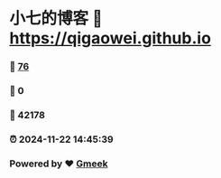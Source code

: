# 小七的博客 :link: https://qigaowei.github.io 
### :page_facing_up: [76](https://qigaowei.github.io/tag.html) 
### :speech_balloon: 0 
### :hibiscus: 42178 
### :alarm_clock: 2024-11-22 14:45:39 
### Powered by :heart: [Gmeek](https://github.com/Meekdai/Gmeek)

